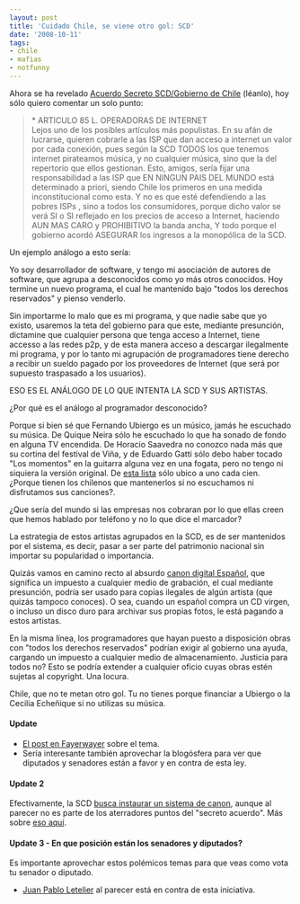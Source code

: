 ```yaml
---
layout: post
title: 'Cuidado Chile, se viene otro gol: SCD'
date: '2008-10-11'
tags:
- chile
- mafias
- notfunny
---
```


Ahora se ha revelado [Acuerdo Secreto SCD/Gobierno de Chile][1] (léanlo), hoy sólo quiero comentar un solo punto:

> \* ARTICULO 85 L. OPERADORAS DE INTERNET  
> Lejos uno de los posibles artículos más populistas. En su afán de lucrarse, quieren cobrarle a las ISP que dan acceso a internet un valor por cada conexión, pues según la SCD TODOS los que tenemos internet pirateamos música, y no cualquier música, sino que la del repertorio que ellos gestionan. Esto, amigos, sería fijar una responsabilidad a las ISP que EN NINGUN PAIS DEL MUNDO está determinado a priori, siendo Chile los primeros en una medida inconstitucional como esta. Y no es que esté defendiendo a las pobres ISPs , sino a todos los consumidores, porque dicho valor se verá SI o SI reflejado en los precios de acceso a Internet, haciendo AUN MAS CARO y PROHIBITIVO la banda ancha, Y todo porque el gobierno acordó ASEGURAR los ingresos a la monopólica de la SCD.

Un ejemplo análogo a esto sería:

Yo soy desarrollador de software, y tengo mi asociación de autores de software, que agrupa a desconocidos como yo más otros conocidos. Hoy termine un nuevo programa, el cual he mantenido bajo "todos los derechos reservados" y pienso venderlo.

Sin importarme lo malo que es mi programa, y que nadie sabe que yo existo, usaremos la teta del gobierno para que este, mediante presunción, dictamine que cualquier persona que tenga acceso a Internet, tiene accesso a las redes p2p, y de esta manera acceso a descargar ilegalmente mi programa, y por lo tanto mi agrupación de programadores tiene derecho a recibir un sueldo pagado por los proveedores de Internet (que será por supuesto traspasado a los usuarios).

ESO ES EL ANÁLOGO DE LO QUE INTENTA LA SCD Y SUS ARTISTAS.

¿Por qué es el análogo al programador desconocido?

Porque si bien sé que Fernando Ubiergo es un músico, jamás he escuchado su música. De Quique Neira sólo he escuchado lo que ha sonado de fondo en alguna TV encendida. De Horacio Saavedra no conozco nada más que su cortina del festival de Viña, y de Eduardo Gatti sólo debo haber tocado "Los momentos" en la guitarra alguna vez en una fogata, pero no tengo ni siquiera la versión original. De [esta lista][2] sólo ubico a uno cada cien. ¿Porque tienen los chilenos que mantenerlos si no escuchamos ni disfrutamos sus canciones?.

¿Que sería del mundo si las empresas nos cobraran por lo que ellas creen que hemos hablado por teléfono y no lo que dice el marcador?

La estrategia de estos artistas agrupados en la SCD, es de ser mantenidos por el sistema, es decir, pasar a ser parte del patrimonio nacional sin importar su popularidad o importancia.

Quizás vamos en camino recto al absurdo [canon digital Español][3], que significa un impuesto a cualquier medio de grabación, el cual mediante presunción, podría ser usado para copias ilegales de algún artista (que quizás tampoco conoces). O sea, cuando un español compra un CD virgen, o incluso un disco duro para archivar sus propias fotos, le está pagando a estos artistas.

En la misma línea, los programadores que hayan puesto a disposición obras con "todos los derechos reservados" podrían exigir al gobierno una ayuda, cargando un impuesto a cualquier medio de almacenamiento. Justicia para todos no? Esto se podría extender a cualquier oficio cuyas obras estén sujetas al copyright. Una locura.

Chile, que no te metan otro gol. Tu no tienes porque financiar a Ubiergo o la Cecilia Echeñique si no utilizas su música.

#### Update

* [El post en Fayerwayer][4] sobre el tema.  
* Sería interesante también aprovechar la blogósfera para ver que diputados y senadores están a favor y en contra de esta ley.

#### Update 2

Efectivamente, la SCD [busca instaurar un sistema de canon][5], aunque al parecer no es parte de los aterradores puntos del "secreto acuerdo". Más sobre [eso aquí][6].

#### Update 3 - En que posición están los senadores y diputados?

Es importante aprovechar estos polémicos temas para que veas como vota tu senador o diputado.

* [Juan Pablo Letelier][4] al parecer está en contra de esta iniciativa.

[1]: http://liberaciondigital.org/blog/2008/10/acuerdo-secreto-scdgobierno-de-chile-revelado/  
[2]: http://www.scd.cl/lista_socios.html  
[3]: http://es.wikipedia.org/wiki/Canon_digital  
[4]: [http://www.fayerwayer.com/2008/10/el-gobierno-acuerda-las-pautas-de-la-scd-y-...](http://www.fayerwayer.com/2008/10/el-gobierno-acuerda-las-pautas-de-la-scd-y-acepta-una-ley-abusiva-para-todos/comment-page-7/)  
[5]: http://www.musica.cl/novedades/nl170707/link3.htm  
[6]: http://www.quemarlasnaves.net/2007/07/24/la-scd-quiere-que-pagues-por-cada-cd-virgen/

[7]: http://www.senado.cl/prontus_senado/antialone.html?page=http://www.senado.cl/prontus\_senado/site/artic/20080130/pags/20080130101106.html

